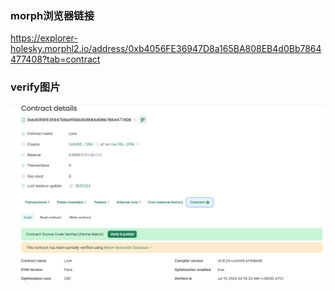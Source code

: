### morph浏览器链接
https://explorer-holesky.morphl2.io/address/0xb4056FE36947D8a165BA808EB4d0Bb7864477408?tab=contract
### verify图片
![verify](image-1.png)